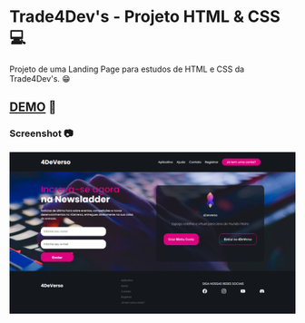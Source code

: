 # Trade4Dev's - Projeto HTML & CSS 💻

Projeto de uma Landing Page para estudos de HTML e CSS da Trade4Dev's. 😁

## [DEMO](https://sparkling-twilight-1ee798.netlify.app/) 🚀

### Screenshot 📷

<p align="center"><img src="./assets/img/screencapture.png"></p>